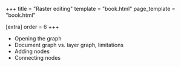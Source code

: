 +++
title = "Raster editing"
template = "book.html"
page_template = "book.html"

[extra]
order = 6
+++

- Opening the graph
- Document graph vs. layer graph, limitations
- Adding nodes
- Connecting nodes
